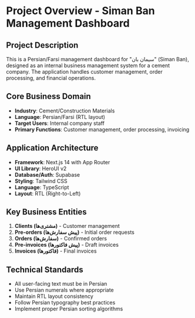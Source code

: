 # Project Overview - Siman Ban Management Dashboard

## Project Description
This is a Persian/Farsi management dashboard for "سیمان بان" (Siman Ban), designed as an internal business management system for a cement company. The application handles customer management, order processing, and financial operations.

## Core Business Domain
- **Industry**: Cement/Construction Materials
- **Language**: Persian/Farsi (RTL layout)
- **Target Users**: Internal company staff
- **Primary Functions**: Customer management, order processing, invoicing

## Application Architecture
- **Framework**: Next.js 14 with App Router
- **UI Library**: HeroUI v2
- **Database/Auth**: Supabase
- **Styling**: Tailwind CSS
- **Language**: TypeScript
- **Layout**: RTL (Right-to-Left)

## Key Business Entities
1. **Clients (مشتری‌ها)** - Customer management
2. **Pre-orders (پیش سفارش‌ها)** - Initial order requests
3. **Orders (سفارش‌ها)** - Confirmed orders
4. **Pre-invoices (پیش فاکتور‌ها)** - Draft invoices
5. **Invoices (فاکتور‌ها)** - Final invoices

## Technical Standards
- All user-facing text must be in Persian
- Use Persian numerals where appropriate
- Maintain RTL layout consistency
- Follow Persian typography best practices
- Implement proper Persian sorting algorithms